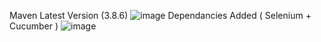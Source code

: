 Maven Latest Version (3.8.6)
![image](https://user-images.githubusercontent.com/63435727/175575972-10fc0be0-9c04-4534-9f7d-4ff4b9bf4890.png)
Dependancies Added ( Selenium + Cucumber )
![image](https://user-images.githubusercontent.com/63435727/175576614-9365461d-f7d0-4023-8aba-8deff2e73ba1.png)

